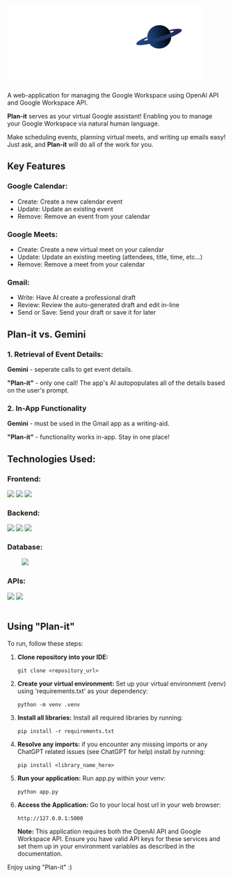 # <img src = "static/img/AssetNew.png"/>
A web-application for managing the Google Workspace using OpenAI API and Google Workspace API.

**Plan-it** serves as your virtual Google assistant! Enabling you to manage your Google Workspace via natural human language.

Make scheduling events, planning virtual meets, and writing up emails easy! Just ask, and **Plan-it** will do all of the work for you.


## Key Features

### Google Calendar:
- Create: Create a new calendar event
- Update: Update an existing event
- Remove: Remove an event from your calendar

###  Google Meets:
- Create: Create a new virtual meet on your calendar
- Update: Update an existing meeting (attendees, title, time, etc...)
- Remove: Remove a meet from your calendar

### Gmail:
- Write: Have AI create a professional draft
- Review: Review the auto-generated draft and edit in-line
- Send or Save: Send your draft or save it for later


## Plan-it vs. Gemini
### 1. Retrieval of Event Details:
**Gemini** \- seperate calls to get event details.

**"Plan-it"** \- only one call! The app's AI autopopulates all of the details based on the user's prompt.

### 2. In-App Functionality
**Gemini** \- must be used in the Gmail app as a writing-aid.

**"Plan-it"** \- functionality works in-app. Stay in one place!
<br>

## Technologies Used:
  
<div>
  <h3><strong>Frontend:</strong></h3>
  <img src="https://img.shields.io/badge/HTML5-E34F26?style=for-the-badge&logo=html5&logoColor=white"/>
  <img src="https://img.shields.io/badge/CSS3-1572B6?style=for-the-badge&logo=css3&logoColor=white"/>
  <img src="https://img.shields.io/badge/JavaScript-323330?style=for-the-badge&logo=javascript&logoColor=F7DF1E"/>
</div>
  
<div>
  <h3><strong>Backend:</strong></h3>
  <img src="https://img.shields.io/badge/Python-FFD43B?style=for-the-badge&logo=python&logoColor=blue"/>
  <img src="https://img.shields.io/badge/Flask-000000?style=for-the-badge&logo=flask&logoColor=white"/>
  <img src= "https://img.shields.io/badge/Socket.io-010101?&style=for-the-badge&logo=Socket.io&logoColor=white"/> 
</div>

<div style="display: inline-block; text-align: center;">
  <h3><strong>Database:</strong></h3>
  <img src = "https://img.shields.io/badge/Sqlite-003B57?style=for-the-badge&logo=sqlite&logoColor=white"/>
</div>
<div>
  <h3><strong>APIs:</strong></h3>
  <img src = "https://img.shields.io/badge/Google_Cloud-4285F4?style=for-the-badge&logo=google-cloud&logoColor=white"/>
  <img src = "https://img.shields.io/badge/ChatGPT-74aa9c?style=for-the-badge&logo=openai&logoColor=white"/>
</div>
<br>


## Using "Plan-it"

To run, follow these steps:
1. **Clone repository into your IDE:**
   ```
   git clone <repository_url>
   ```
2. **Create your virtual environment:** Set up your virtual environment (venv) using 'requirements.txt' as your dependency:
   ```
   python -m venv .venv
   ```
3. **Install all libraries:** Install all required libraries by running:
   ```
   pip install -r requirements.txt
   ```
5. **Resolve any imports:** if you encounter any missing imports or any ChatGPT related issues (see ChatGPT for help) install by running:
   ```
   pip install <library_name_here>
   ```
7. **Run your application:** Run app.py within your venv:
   ```
   python app.py
   ```
8. **Access the Application:** Go to your local host url in your web browser:
   ```
   http://127.0.0.1:5000
   ```
   **Note:** This application requires both the OpenAI API and Google Workspace API. Ensure you have valid API keys for these services and set them up in your environment variables as described in the documentation.
    
Enjoy using "Plan-it" :)
